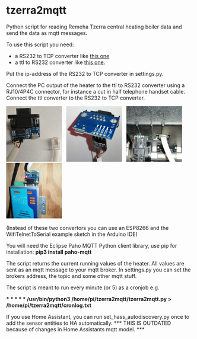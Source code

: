 # tzerra2mqtt
Python script for reading Remeha Tzerra central heating boiler data and send the data as mqtt messages.
 
To use this script you need:
* a RS232 to TCP converter like <a target="_blank" href="https://nl.aliexpress.com/item/32807885568.html">this one</a>
* a ttl to RS232 converter like <a target="_blank" href="https://nl.aliexpress.com/item/4001054540164.html">this one</a>.

Put the ip-address of the RS232 to TCP converter in settings.py.

Connect the PC output of the heater to the ttl to RS232 converter using a RJ10/4P4C connector, for instance a cut in half telephone handset cable. Connect the ttl converter to the RS232 to TCP converter.

<img src="https://github.com/JJanssen123/tzerra2mqtt/blob/master/images/1.jpg" width=150>&nbsp;&nbsp;&nbsp;<img src="https://github.com/JJanssen123/tzerra2mqtt/blob/master/images/2.jpg" width=150>&nbsp;&nbsp;&nbsp;<img src="https://github.com/JJanssen123/tzerra2mqtt/blob/master/images/3.jpg" width=150>&nbsp;&nbsp;&nbsp;<img src="https://github.com/JJanssen123/tzerra2mqtt/blob/master/images/4.jpg" width=150>

(Instead of these two convertors you can use an ESP8266 and the WifiTelnetToSerial example sketch in the Arduino IDE)

You will need the Eclipse Paho MQTT Python client library, use pip for installation: **pip3 install paho-mqtt**

The script returns the current running values of the heater. All values are sent as an mqtt message to your mqtt broker. In settings.py you can set the brokers address, the topic and some other mqtt stuff.

The script is meant to run every minute (or 5) as a cronjob e.g. 

**\* \* \* \* \* /usr/bin/python3 /home/pi/tzerra2mqtt/tzerra2mqtt.py > /home/pi/tzerra2mqtt/cronlog.txt**

If you use Home Assistant, you can run set_hass_autodiscovery.py once to add the sensor entities to HA automatically. *** THIS IS OUTDATED because of changes in Home Assistants mqtt model. ***
